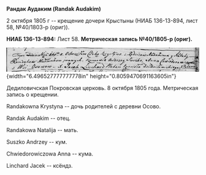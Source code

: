**Рандак Аудаким (Randak Audakim)**

2 октября 1805 г -- крещение дочери Крыстыны (НИАБ 136-13-894, лист 58,
№40/1803-р (ориг)).

**НИАБ 136-13-894:** Лист 58. **Метрическая запись №40/1805-р (ориг).**

![](./media/c610b5bf64192baf2605886af85f1391b99869de.png){width="6.496527777777778in"
height="0.8059470691163605in"}

Дедиловичская Покровская церковь. 8 октября 1805 года. Метрическая
запись о крещении.

Randakowna Krystyna -- дочь родителей с деревни Осовo.

Randak Audakim -- отец.

Randakowa Natalija -- мать.

Suszko Andrzey -- кум.

Chwiedorowiczowa Anna -- кума.

Linchard Jacek -- ксёндз.

